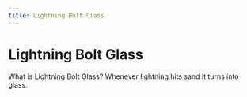 ```yaml
---
title: Lightning Bolt Glass
---
```


# Lightning Bolt Glass

What is Lightning Bolt Glass? Whenever lightning hits sand it turns into glass.
